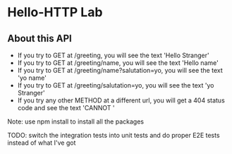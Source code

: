 # Hello-HTTP Lab

## About this API

* If you try to GET at /greeting, you will see the text 'Hello Stranger'
* If you try to GET at /greeting/name, you will see the text 'Hello name'
* If you try to GET at /greeting/name?salutation=yo, you will see the text 'yo name'
* If you try to GET at /greeting/salutation=yo, you will see the text 'yo Stranger'
* If you try any other METHOD at a different url, you will get a 404 status code and see the text 'CANNOT <METHOD> <path>'

Note: use npm install to install all the packages

TODO: switch the integration tests into unit tests and do proper E2E tests instead of what I've got